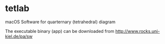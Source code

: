 # tetlab
macOS Software for quarternary (tetrahedral) diagram

The executable binary (app) can be downloaded from http://www.rocks.uni-kiel.de/pa/sw

